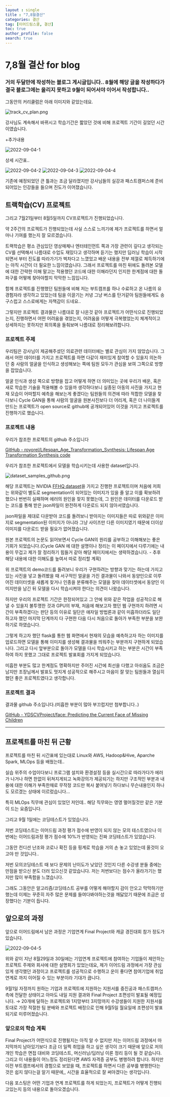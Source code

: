```yaml
---
layout : single
title : "7,8월결산"
categories: 결산
tag: [이어드림스쿨, 결산]
toc: true
author_profile: false
search: true
---
```


# 7,8월 결산 for blog

### 거의 두달만에 작성하는 블로그 게시글입니다.. 8월에 해당 글을 작성하다가 결국 블로그에는 올리지 못하고 9월이 되어서야 이어서 작성합니다..

그동안의 커리큘럼은 아래 이미지와 같았는데요.

<img src="../../images/2022-09-04-7,8월결산/track_cv_plan.png" alt="track_cv_plan.png" style="zoom:100%;" />

강사님도 계속해서 바뀌시고 학습기간은 짧았던 것에 비해 프로젝트 기간이 길었던 시간이였습니다.

 +추가내용

<img src="../../images/2022-09-04-7,8월결산/2022-09-04-1" alt="2022-09-04-1" style="zoom:100%;" />

상세 시간표..

<img src="../../images/2022-09-04-7,8월결산/2022-09-04-2" alt="2022-09-04-2" style="zoom:100%;" />

<img src="../../images/2022-09-04-7,8월결산/2022-09-04-3" alt="2022-09-04-3" style="zoom:100%;" />

<img src="../../images/2022-09-04-7,8월결산/2022-09-04-4" alt="2022-09-04-4" style="zoom:100%;" />

기존에 예정되었던 큰 틀과는 조금 달라졌지만 강사님들의 실강과 패스트캠퍼스에 준비되어있는 인강들을 들으며 진도가 이어졌습니다.

## 트랙학습(CV) 프로젝트

그리고 7월21일부터 8월5일까지 CV프로젝트가 진행되었습니다.

약 2주간의 프로젝트가 진행되었는데 사실 스스로 느끼기에 제가 프로젝트를 하면서 얼마나 기여를 했는지 잘 모르겠습니다.

트랙학습은 평소 관심있던 영상매체나 엔터테인먼트 쪽과 가장 관련이 깊다고 생각되는 CV를 선택해서 나름대로 수업도 재밌다고 생각하며 듣기는 했지만 딥러닝 학습이 시작되면서 부터 진도를 따라가기가 벅차다고 느꼈었고 배운 내용을 전부 제껄로 체득하기에는 아직 시간이 더 필요한 느낌이였습니다.  그래서 프로젝트를 마친 뒤에도 돌려본 모델에 대한 간략한 이해 말고는 적용했던 코드에 대한 이해라던지 인지한 한계점에 대한 돌파구를 어떻께 찾아야할지 막막한 느낌입니다.

함께 프로젝트를 진행했던 팀원들에 비해 저는 부트캠프를 하나 수료하고 온 나름의 유경험자라 생각하고 있었는데 팀을 이끌기는 커녕 그냥 버스를 탄거같아 팀원들에게도 송구스럽고 스스로에게는 자책감이 드네요..

그렇지만 프로젝트 결과물은 나름대로 잘 나온것 같아 프로젝트가 어떤식으로 진행되었는지, 진행하면서 어떤 어려움을 겪었는지, 어려움을 어떻게 극복했었는지 체계적이고 상세하지는 못하지만 회의록을 들춰보며 나름대로 정리해보려합니다.

### 프로젝트 주제

우리팀은 강사님이 제공해주셨던 의료관련 데이터에는 별로 관심이 가지 않았습니다. 그래서 어떤 데이터를 가지고 프로젝트를 하면 다같이 재미있게 참여할 수 있을지 의논하던 중 사람의 얼굴을 인식하고 생성해보는 쪽에 팀원 모두가 관심을 보여 그쪽으로 방향을 잡았습니다.

얼굴 인식과 생성 쪽으로 방향을 잡고 어떻게 하면 더 의미있는 곳에 우리가 배운, 혹은 새로 학습한 기술을 적용해볼 수 있을까 생각하다보니 실종된 아동의 사진을 가지고 현재 모습이 어떠할지 예측을 해보는게 좋겠다는 팀원들의 의견에 따라 적합한 모델을 찾다보니 Cycle GAN을 통해 사람의 얼굴을 원본사진보다 더 어리게, 혹은 더 나이들게 만드는 프로젝트가 open source로 github에 공개되어있어 이것을 가지고 프로젝트를 진행하기로 했습니다.

### 프로젝트 내용

우리가 참조한 프로젝트의 github 주소입니다

[GitHub - royorel/Lifespan_Age_Transformation_Synthesis: Lifespan Age Transformation Synthesis code](https://github.com/royorel/Lifespan_Age_Transformation_Synthesis)

우리가 참조한 프로젝트에서 모델을 학습시키는데 사용한 dataset입니다.

[](https://github.com/royorel/FFHQ-Aging-Dataset)


<img src="../../images/2022-09-04-7,8월결산/dataset_samples_github.png" alt="dataset_samples_github.png" style="zoom:100%;" />

해당 프로젝트는 NVIDIA [FFHQ dataset](https://github.com/NVlabs/ffhq-dataset)을 가지고 진행한 프로젝트이며 처음에 저희는 위와같이 별도로 segmentation이 되어있는 이미지가 있을 줄 알고 이를 확보하려 했으나 번번히 실패하며 에러의 원인을 찾지 못했는데, 그 원인은 데이터를 다운로드 받는 코드를 통해 받은 json파일이 완전하게 다운로드 되지 않아서였습니다.

json파일을 제대로 다운받아 코드를 돌려보니 받아지는 이미지들은 따로 위와같은 이미지로 segmentation된 이미지가 아니라 그냥 사이즈만 다른 이미지였기 때문에 더이상 이미지를 다운로드 받을 필요가 없어졌습니다.

원본 프로젝트의 논문도 읽어보면서 Cycle GAN의 원리를 공부하고 이해해보는 좋은 기회가 되었습니다.(Cycle GAN 에 대한 설명이나 정리는 이 페이지에서 다루기에는 내용이 무겁고 제가 잘 정리하기 힘들거 같아 해당 페이지에서는 생략하겠습니다. - 추후 해당 내용에 대한 이해도를 높여서 따로 정리할 계획)

위 프로젝트의 demo코드를 돌려보니 우리가 구현하려는 방향과 맞기는 하는데 가지고 있는 사진을 넣고 돌려봤을 때 서구적인 얼굴을 가진 결과물이 나와서 동양인으로 이루어진 데이터셋을 새롭게 찾거나 인종을 분류해주는 모델을 찾아 데이터셋에서 동양인 이미지만을 남긴 뒤 모델을 다시 학습시켜야 한다는 의견이 나왔습니다.

하지만 우리의 프로젝트 기간은 한정되어있고 그 안에 위와 같은 작업을 성공적으로 해낼 수 있을지 불투명한 것과 GPU의 부재, 처음에 해보고자 했던 웹 구현까지 하려면 시간이 부족하겠다는 판단 등의 이유로 일단은 애자일 방법론과 같이 미흡하더라도 일단 하고자 했던 마지막 단계까지 다 구현한 다음 다시 처음으로 돌아가 부족한 부분을 보완하기로 하였습니다.

그렇게 하고자 했던 flask를 통한 웹 화면에서 현재의 모습을 예측하고자 하는 이미지를 업로드하면 모델을 통해 이미지를 생성해 결과물을 띄워주는 부분까지 구현하게 되었습니다. 그리고 다시 앞부분으로 돌아가 모델을 다시 학습시키고 하는 부분은 시간이 부족하여 하지 못했고 그대로 프로젝트 발표회를 가지게 되었습니다.

미흡한 부분도 많고 한계점도 명확하지만 주어진 시간에 최선을 다했고 아쉬움도 조금은 남지만 조장님께서 발표도 멋지게 성공적으로 해주시고 마음이 잘 맞는 팀원들과 열심히 했던 좋은 프로젝트였다고 생각합니다.

### 프로젝트 결과

결과물 github 주소입니다.(미흡한 부분이 많아 부끄럽지만 첨부합니다..)

[GitHub - YDSCVProject/face: Predicting the Current Face of Missing Children](https://github.com/YDSCVProject/face)

---

## 프로젝트를 마친 뒤 근황

프로젝트를 마친 뒤 시간표에 있는대로 Linux와 AWS, Hadoop&Hive, Aparche Spark, MLOps 등을 배웠는데..

실습 위주의 수업이다보니 프로그램 설치와 환경설정 등을 실시간으로 따라가다가 에러가 나거나 하면 한없이 뒤쳐지게되고 녹화강의가 제공되기는 하지만 구조적인 부분과 내용에 대한 이해가 부족한채로 무작정 코드만 복사 붙여넣기 하다보니 무슨내용인지 하나도 모르겠는 상태에 이르렀습니다…

특히 MLOps 직무에 관심이 있었던 저인데.. 해당 직무와는 영영 멀어질것만 같은 기분이 드는 요즘입니다.

그리고 9월 1일에는 코딩테스트가 있었습니다.

저번 코딩테스트는 이어드림 과정 평가 점수에 반영이 되지 않는 모의 테스트였으나 이번에는 이어드림과정 평가 점수에 10%가 반영되는 진짜 코딩테스트가 있었습니다.

그동안 컨디션 난조와 코로나 확진 등을 핑계로 학습을 거의 손 놓고 있었는데 올것이 오고야 만 것입니다..

저번 모의코딩테스트 때 보다 문제의 난이도가 낮았던 것인지 다른 수강생 분들 중에는 만점을 받으신 분도 더러 있으신것 같았습니다. 저는 저번보다는 점수가 올라가기는 했지만 많이 부족함을 느꼈습니다.

그래도 그동안은 알고리즘/코딩테스트 공부를 어떻게 해야할지 감이 안오고 막막하기만 했는데 이제는 꾸준히 자주 많은 문제를 들여다봐야하는것을 깨닳았기 때문에 조금은 성장했다는 기분이 듭니다.

## 앞으로의 과정

앞으로 이어드림에서 남은 과정은 기업연계 Final Project와 캐글 경진대회 참가 정도가 있습니다.

<img src="../../images/2022-09-04-7,8월결산/2022-09-04-5" alt="2022-09-04-5" style="zoom:100%;" />

위와 같이 지난 8월29일과 30일에는 기업연계 프로젝트에 참여하는 기업들이 제안하는 프로젝트 주제와 회사에 대한 설명회가 있었는데요, 제가 이어드림 과정에서 가장 관심있게 생각했던 과정이고 프로젝트를 성공적으로 수행하고 운이 좋다면 참여기업에 취업연계로 까지 이어질 수 있는 부분이라 기대가 큽니다. 

9월1일 자정까지 원하는 기업과 프로젝트에 지원하는 지원서를 중진공과 패스트캠퍼스 측에 전달한 상태이고 아마도 내일 지원 결과와 Final Project 조편성이 발표될 예정입니다. → 20개에 달하는 프로젝트와 1지망부터 3지망까지 수강생들이 지원한 지원서를 토대로 가장 적절한 팀 분배와 프로젝트 배정으로 인해 9월5일 월요일에 조편성이 발표되기로 미루어졌습니다.

### 앞으로의 학습 계획

Final Project가 어떤식으로 진행될지는 아직 알 수 없지만 저는 이어드림 과정에서 마지막까지 남아있기보다 조금 더 일찍 취업을 하고 싶은 생각이 크기 때문에 앞으로 저의 개인 학습은 면접 대비와 코딩테스트, 머신러닝/딥러닝 이론 정리 등이 될 것 같습니다. 그리고 이 내용들이 어느정도 정리된다면 AWS 자격증 공부도 병행하려 합니다. 하지만 이전 부트캠프에서의 경험으로 보았을 때, 프로젝트를 하면서 다른 공부를 병행한다는 것은 쉽지 않다는걸 알기 때문에,, 시간을 효율적으로 잘 써야겠다는 생각입니다.

다음 포스팅은 어떤 기업과 연계 프로젝트를 하게 되었는지, 프로젝트가 어떻게 진행되고있는지 등의 내용으로 돌아오겠습니다.